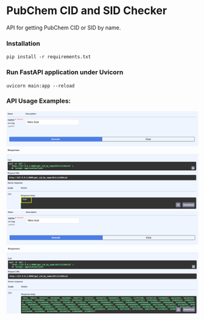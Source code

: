 # PubChem CID and SID Checker

API for getting PubChem CID or SID by name.

### Installation

```
pip install -r requirements.txt
```

### Run FastAPI application under Uvicorn

```
uvicorn main:app --reload
```

### API Usage Examples:

![pubchem cid](pubchem_id_001.png)
![pubchem sid](pubchem_id_002.png)
